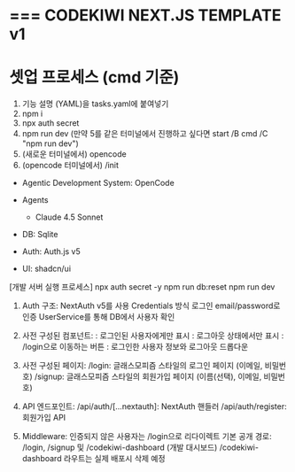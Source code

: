 ===
CODEKIWI NEXT.JS TEMPLATE v1
===

# 셋업 프로세스 (cmd 기준)
1. 기능 설명 (YAML)을 tasks.yaml에 붙여넣기
2. npm i
3. npx auth secret
4. npm run dev (만약 5를 같은 터미널에서 진행하고 싶다면 start /B cmd /C "npm run dev")
5. (새로운 터미널에서) opencode
6. (opencode 터미널에서) /init

- Agentic Development System: OpenCode

- Agents
    - Claude 4.5 Sonnet

- DB: Sqlite
- Auth: Auth.js v5
- UI: shadcn/ui


[개발 서버 실행 프로세스]
npx auth secret -y
npm run db:reset
npm run dev


1. Auth 구조:
NextAuth v5를 사용
Credentials 방식 로그인
email/password로 인증
UserService를 통해 DB에서 사용자 확인

2. 사전 구성된 컴포넌트:
<SignedIn>: 로그인된 사용자에게만 표시
<SignedOut>: 로그아웃 상태에서만 표시
<SignInButton>: /login으로 이동하는 버튼
<UserButton>: 로그인한 사용자 정보와 로그아웃 드롭다운

3. 사전 구성된 페이지:
/login: 글래스모피즘 스타일의 로그인 페이지 (이메일, 비밀번호)
/signup: 글래스모피즘 스타일의 회원가입 페이지 (이름(선택), 이메일, 비밀번호)

4. API 엔드포인트:
/api/auth/[...nextauth]: NextAuth 핸들러
/api/auth/register: 회원가입 API

5. Middleware:
인증되지 않은 사용자는 /login으로 리다이렉트
기본 공개 경로: /login, /signup 및 /codekiwi-dashboard (개발 대시보드)
/codekiwi-dashboard 라우트는 실제 배포시 삭제 예정